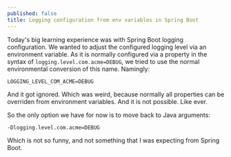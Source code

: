 ```yaml
---
published: false
title: Logging configuration from env variables in Spring Boot
---
```

Today's big learning experience was with Spring Boot logging configuration. We wanted to adjust the configured logging level via an environment variable. As it is normally configured via a property in the syntax of `logging.level.com.acme=DEBUG`, we tried to use the normal environmental conversion of this name. Namingly: 

```
LOGGING_LEVEL_COM_ACME=DEBUG
```

And it got ignored. Which was weird, because normally all properties can be overriden from environment variables. And it is not possible. Like ever.

So the only option we have for now is to move back to Java arguments:

```
-Dlogging.level.com.acme=DEBUG
```

Which is not so funny, and not something that I was expecting from Spring Boot. 
